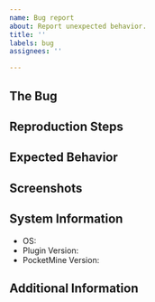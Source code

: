 ```yaml
---
name: Bug report
about: Report unexpected behavior.
title: ''
labels: bug
assignees: ''

---
```


## The Bug
<!-- A clear and concise description of what the bug is. -->

## Reproduction Steps
<!-- Steps to reproduce the behavior. -->

## Expected Behavior
<!-- A clear and concise description of what you expected to happen. -->

## Screenshots
<!-- If applicable, add screenshots to help explain your problem. -->

## System Information
<!-- Information about what server you are running and what version of the plugin you have. -->
 - OS:
 - Plugin Version: 
 - PocketMine Version: 

## Additional Information
<!-- Add any other info about the problem here. -->
